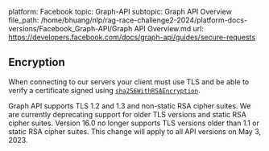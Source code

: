 platform: Facebook
topic: Graph-API
subtopic: Graph API Overview
file_path: /home/bhuang/nlp/rag-race-challenge2-2024/platform-docs-versions/Facebook_Graph-API/Graph API Overview.md
url: https://developers.facebook.com/docs/graph-api/guides/secure-requests

## Encryption

When connecting to our servers your client must use TLS and be able to verify a certificate signed using [`sha256WithRSAEncryption`](http://l.facebook.com/l.php?u=http%3A%2F%2Fwww.alvestrand.no%2Fobjectid%2F1.2.840.113549.1.1.11.html&h=AT0H1HgVndsi58yMn_BbIQ5ms1nRRvjZtUrQ7aOpSOK9SjREh6iNP3009nOboMMgkIwg9aSY1n6KDNiBXHN3s4nJ9v_YCZZphY1GRqDpXgNE7OgHpBM8s_xCmRXqNoeO6cnQIoa7JQhSEj53).

Graph API supports TLS 1.2 and 1.3 and non-static RSA cipher suites. We are currently deprecating support for older TLS versions and static RSA cipher suites. Version 16.0 no longer supports TLS versions older than 1.1 or static RSA cipher suites. This change will apply to all API versions on May 3, 2023.